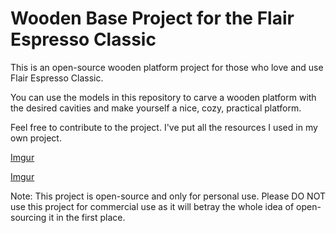 # Wooden Base Project for the Flair Espresso Classic
This is an open-source wooden platform project for those who love and use Flair Espresso Classic.

You can use the models in this repository to carve a wooden platform with the desired cavities and make yourself a nice, cozy, practical platform.

Feel free to contribute to the project. I've put all the resources I used in my own project.

[Imgur](https://imgur.com/dLAUywn)

[Imgur](https://imgur.com/ghkdc5s)

Note: This project is open-source and only for personal use. Please DO NOT use this project for commercial use as it will betray the whole idea of open-sourcing it in the first place.
